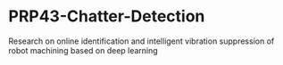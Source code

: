 # PRP43-Chatter-Detection
Research on online identification and intelligent vibration suppression of robot machining based on deep learning
